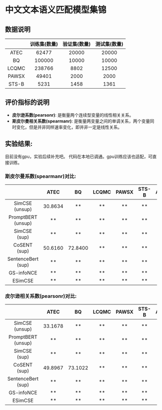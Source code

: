 # 中文文本语义匹配模型集锦
## 数据说明
|  | 训练集(数量) | 验证集(数量) | 测试集(数量) | 
| :-: | :-: | :-: | :-: | 
| ATEC | 62477 | 20000 | 20000 | 
| BQ |  100000 | 10000 | 10000 |   
| LCQMC | 238766 | 8802 | 12500 | 
| PAWSX |  49401 | 2000 | 2000 | 
| STS-B |  5231 | 1458 | 1361 |

## 评价指标的说明
- **皮尔逊系数(pearsonr)**: 是衡量两个连续型变量的线性相关关系。 
- **斯皮尔曼相关系数(spearmanr)**: 是衡量两变量之间的单调关系，两个变量同时变化，但是并非同样速率变化，即并非一定是线性关系。

## 实验结果: 
目前没有gpu，实验后续补充吧。 代码在本地已调通。gpu训练应该也适配，可直接训练。

### 斯皮尔曼系数(spearmanr)对比:

|  | ATEC | BQ | LCQMC | PAWSX | STS-B |  Avg |
| :-: | :-: | :-: | :-: | :-: | :-: | :-: | 
| SimCSE (unsup) | 30.8634 | ** | ** | ** | ** | ** |  
| PromptBERT (unsup) |  ** | ** | ** | ** | ** | ** | 
| SimCSE (sup) |  ** | ** | ** | ** | ** | ** |  
| CoSENT (sup) | 50.6160 | 72.8400 | ** | ** | ** | ** |  
| SentenceBert (sup)| ** | ** | ** | ** | ** | ** | 
| GS-infoNCE |  ** | ** | ** | ** | ** | ** |   
| ESimCSE |  ** | ** | ** | ** | ** | ** |  



### 皮尔逊相关系数(pearsonr)对比:

|  | ATEC | BQ | LCQMC | PAWSX | STS-B |  Avg |
| :-: | :-: | :-: | :-: | :-: | :-: | :-: | 
| SimCSE (unsup) |  33.1678 | ** | ** | ** | ** | ** | 
| PromptBERT (unsup) |  ** | ** | ** | ** | ** | ** | 
| SimCSE (sup) |  ** | ** | ** | ** | ** | ** |   
| CoSENT (sup)| 49.8967 | 73.1022 | ** | ** | ** | ** |  
| SentenceBert (sup) |  ** | ** | ** | ** | ** | ** |  
| GS-infoNCE | ** | ** | ** | ** | ** | ** |   
| ESimCSE | ** | ** | ** | ** | ** | ** |   
 

